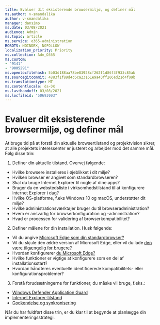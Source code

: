 ```yaml
---
title: Evaluer dit eksisterende browsermiljø, og definer mål
ms.author: v-smandalika
author: v-smandalika
manager: dansimp
ms.date: 03/08/2021
audience: Admin
ms.topic: article
ms.service: o365-administration
ROBOTS: NOINDEX, NOFOLLOW
localization_priority: Priority
ms.collection: Adm_O365
ms.custom:
- "9141"
- "9005291"
ms.openlocfilehash: 5b03d188aa78be83928cf262f1d86f3f933c85ab
ms.sourcegitcommit: 4883f1f89d4c6ca23161e9a43ff206ad21d4f09b
ms.translationtype: MT
ms.contentlocale: da-DK
ms.lasthandoff: 03/08/2021
ms.locfileid: "50693003"
---
```

# <a name="evaluate-your-existing-browser-environment-and-define-goals"></a>Evaluer dit eksisterende browsermiljø, og definer mål

At bruge tid på at forstå din aktuelle browsertilstand og projektvision sikrer, at alle projektets interessenter er justeret og arbejder mod det samme mål. Følg disse trin:

1. Definer din aktuelle tilstand. Overvej følgende:
- Hvilke browsere installeres i øjeblikket i dit miljø?
- Hvilken browser er angivet som standardbrowseren?
- Skal du bruge Internet Explorer til nogle af dine apps?
- Bruger du en webstedsliste i virksomhedstilstand til at konfigurere Internet Explorer i dag?
- Hvilke OS-platforme, f.eks Windows 10 og macOS, understøtter dit miljø?
- Hvilke administrationsværktøjer bruger du til browseradministration?
- Hvem er ansvarlig for browserkonfiguration og -administration?
- Hvad er processen for validering af browserkompatibilitet?
2. Definer målene for din installation. Husk følgende:
- Vil du angive [Microsoft Edge som din standardbrowser?](https://docs.microsoft.com/DeployEdge/edge-default-browser)
- Vil du skjule den ældre version af Microsoft Edge, eller vil du lade [den være tilgængelig for brugere?](https://docs.microsoft.com/DeployEdge/microsoft-edge-sysupdate-access-old-edge)
- Hvordan konfigurerer [du Microsoft Edge?](https://docs.microsoft.com/DeployEdge/configure-microsoft-edge)
- Hvilke funktioner er vigtige at konfigurere som en del af installationsstart?
- Hvordan håndteres eventuelle identificerede kompatibilitets- eller konfigurationsproblemer?
3. Forstå forudsætningerne for funktioner, du måske vil bruge, f.eks.:
- [Windows Defender Application Guard](https://docs.microsoft.com/windows/security/threat-protection/microsoft-defender-application-guard/reqs-md-app-guard)
- [Internet Explorer-tilstand](https://docs.microsoft.com/DeployEdge/edge-ie-mode)
- [Godkendelse og synkronisering](https://docs.microsoft.com/DeployEdge/microsoft-edge-security-identity)

Når du har fuldført disse trin, er du klar til at begynde at planlægge din implementeringsstrategi.
